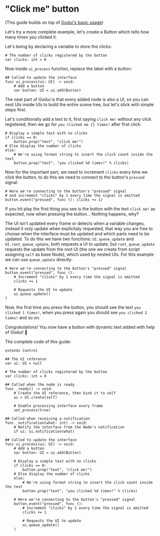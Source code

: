 # "Click me" button

(This guide builds on top of [Godui's basic usage](quickstart.md#basic-usage))

Let's try a more complete example, let's create a <span class-method-ref>Button</span> which tells how many times you clicked it.

Let's being by declaring a variable to store the clicks:

```gdscript
# The number of clicks registered by the button
var clicks: int = 0
```

Now inside `ui_process` function, replace the label with a button:

```gdscript
## Called to update the interface
func ui_process(ui: UI) -> void:
	# Add a button
	var button: UI = ui.add(Button)
```

The neat part of Godui is that every added node is also a UI, so you can nest UIs inside UIs to build the entire scene tree, but let's stick with simple steps first.

Let's conditionally add a text to it, first saying `click me!` without any click registered, then we go for `you clicked me {} times!` after first click:

```gdscript
# Display a simple text with no clicks
if clicks == 0:
	button.prop("text", "click me!")
# Else display the number of clicks
else:
	# We're using format string to insert the click count inside the text
	button.prop("text", "you clicked %d times!" % clicks)
```

Now for the important part, we need to increment `clicks` every time we click the button, to do this we need to connect to the button's `pressed` signal:

```gdscript
# Here we're connecting to the button's "pressed" signal 
# and increment "clicks" by 1 every time the signal is emitted
button.event("pressed", func (): clicks += 1)
```

If you hit play the first thing you see is the button with the text `click me!` as expected, now when pressing the button... Nothing happens, why?

The UI isn't updated every frame or detects when a variable changes, instead it only update when explicitaly requested, that way you are free to choose when the interface must be updated and which parts need to be updated. To do this we have two functions: `UI.queue_update` and `UI.root_queue_update`, both requests a UI to update, but `root_queue_update` requests the update from the root UI (the one we create from script assigning `self` as base Node), which used by nested UIs. For this example we can use `queue_update` directly:

```gdscript
# Here we're connecting to the button's "pressed" signal 
button.event("pressed", func (): 
	# Increment "clicks" by 1 every time the signal is emitted
	clicks += 1

	# Requests the UI to update
	ui.queue_update()
)
```

Now, the first time you press the button, you should see the text `you clicked 1 times!`, when you press again you should see `you clicked 2 times!` and so on. 

Congratulations! You now have a button with dynamic text added with help of Godui! :tada:

The complete code of this guide:

```gdscript
extends Control

## The UI reference
var ui: UI = null

# The number of clicks registered by the button
var clicks: int = 0

## Called when the node is ready
func _ready() -> void:
	# Create the UI reference, then bind it to self
	ui = UI.create(self)

	# Enable processing interface every frame
	set_process(true)

## Called when receiving a notification
func _notification(what: int) -> void:
	# Notify the interface from the Node's notification
	if ui: ui.notification(what)

## Called to update the interface
func ui_process(ui: UI) -> void:
	# Add a button
	var button: UI = ui.add(Button)

	# Display a simple text with no clicks
	if clicks == 0:
		button.prop("text", "click me!")
	# Else display the number of clicks
	else:
		# We're using format string to insert the click count inside the text
		button.prop("text", "you clicked %d times!" % clicks)
	
	# Here we're connecting to the button's "pressed" signal 
	button.event("pressed", func (): 
		# Increment "clicks" by 1 every time the signal is emitted
		clicks += 1

		# Requests the UI to update
		ui.queue_update()
	)
```